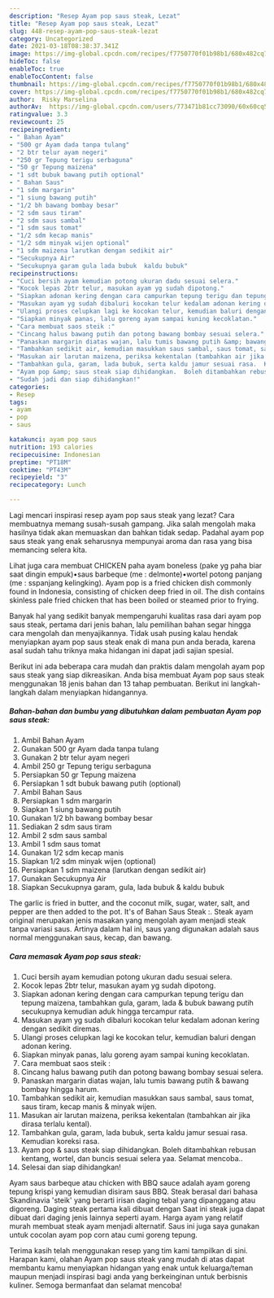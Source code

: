 ```yaml
---
description: "Resep Ayam pop saus steak, Lezat"
title: "Resep Ayam pop saus steak, Lezat"
slug: 448-resep-ayam-pop-saus-steak-lezat
category: Uncategorized
date: 2021-03-18T08:38:37.341Z
image: https://img-global.cpcdn.com/recipes/f7750770f01b98b1/680x482cq70/ayam-pop-saus-steak-foto-resep-utama.jpg
hideToc: false
enableToc: true
enableTocContent: false
thumbnail: https://img-global.cpcdn.com/recipes/f7750770f01b98b1/680x482cq70/ayam-pop-saus-steak-foto-resep-utama.jpg
cover: https://img-global.cpcdn.com/recipes/f7750770f01b98b1/680x482cq70/ayam-pop-saus-steak-foto-resep-utama.jpg
author:  Risky Marselina
authorAv:  https://img-global.cpcdn.com/users/773471b81cc73090/60x60cq50/avatar.jpg
ratingvalue: 3.3
reviewcount: 25
recipeingredient:
- " Bahan Ayam"
- "500 gr Ayam dada tanpa tulang"
- "2 btr telur ayam negeri"
- "250 gr Tepung terigu serbaguna"
- "50 gr Tepung maizena"
- "1 sdt bubuk bawang putih optional"
- " Bahan Saus"
- "1 sdm margarin"
- "1 siung bawang putih"
- "1/2 bh bawang bombay besar"
- "2 sdm saus tiram"
- "2 sdm saus sambal"
- "1 sdm saus tomat"
- "1/2 sdm kecap manis"
- "1/2 sdm minyak wijen optional"
- "1 sdm maizena larutkan dengan sedikit air"
- "Secukupnya Air"
- "Secukupnya garam gula lada bubuk  kaldu bubuk"
recipeinstructions:
- "Cuci bersih ayam kemudian potong ukuran dadu sesuai selera."
- "Kocok lepas 2btr telur, masukan ayam yg sudah dipotong."
- "Siapkan adonan kering dengan cara campurkan tepung terigu dan tepung maizena, tambahkan gula, garam, lada &amp; bubuk bawang putih secukupnya kemudian aduk hingga tercampur rata."
- "Masukan ayam yg sudah dibaluri kocokan telur kedalam adonan kering dengan sedikit diremas."
- "Ulangi proses celupkan lagi ke kocokan telur, kemudian baluri dengan adonan kering."
- "Siapkan minyak panas, lalu goreng ayam sampai kuning kecoklatan."
- "Cara membuat saos steik :"
- "Cincang halus bawang putih dan potong bawang bombay sesuai selera."
- "Panaskan margarin diatas wajan, lalu tumis bawang putih &amp; bawang bombay hingga harum."
- "Tambahkan sedikit air, kemudian masukkan saus sambal, saus tomat, saus tiram, kecap manis &amp; minyak wijen."
- "Masukan air larutan maizena, periksa kekentalan (tambahkan air jika dirasa terlalu kental)."
- "Tambahkan gula, garam, lada bubuk, serta kaldu jamur sesuai rasa.  Kemudian koreksi rasa."
- "Ayam pop &amp; saus steak siap dihidangkan.  Boleh ditambahkan rebusan kentang, wortel, dan buncis sesuai selera yaa.  Selamat mencoba.."
- "Sudah jadi dan siap dihidangkan!"
categories:
- Resep
tags:
- ayam
- pop
- saus

katakunci: ayam pop saus 
nutrition: 193 calories
recipecuisine: Indonesian
preptime: "PT18M"
cooktime: "PT43M"
recipeyield: "3"
recipecategory: Lunch

---
```



Lagi mencari inspirasi resep ayam pop saus steak yang lezat? Cara membuatnya memang susah-susah gampang. Jika salah mengolah maka hasilnya tidak akan memuaskan dan bahkan tidak sedap. Padahal ayam pop saus steak yang enak seharusnya mempunyai aroma dan rasa yang bisa memancing selera kita.


Lihat juga cara membuat CHICKEN paha ayam boneless (pake yg paha biar saat dingin empuk)•saus barbeque (me : delmonte)•wortel potong panjang (me : sspanjang kelingking). Ayam pop is a fried chicken dish commonly found in Indonesia, consisting of chicken deep fried in oil. The dish contains skinless pale fried chicken that has been boiled or steamed prior to frying.

Banyak hal yang sedikit banyak mempengaruhi kualitas rasa dari ayam pop saus steak, pertama dari jenis bahan, lalu pemilihan bahan segar hingga cara mengolah dan menyajikannya. Tidak usah pusing kalau hendak menyiapkan ayam pop saus steak enak di mana pun anda berada, karena asal sudah tahu triknya maka hidangan ini dapat jadi sajian spesial.


Berikut ini ada beberapa cara mudah dan praktis dalam mengolah ayam pop saus steak yang siap dikreasikan. Anda bisa membuat Ayam pop saus steak menggunakan 18 jenis bahan dan 13 tahap pembuatan. Berikut ini langkah-langkah dalam menyiapkan hidangannya.

<!--inarticleads1-->

##### Bahan-bahan dan bumbu yang dibutuhkan dalam pembuatan Ayam pop saus steak:

1. Ambil  Bahan Ayam
1. Gunakan 500 gr Ayam dada tanpa tulang
1. Gunakan 2 btr telur ayam negeri
1. Ambil 250 gr Tepung terigu serbaguna
1. Persiapkan 50 gr Tepung maizena
1. Persiapkan 1 sdt bubuk bawang putih (optional)
1. Ambil  Bahan Saus
1. Persiapkan 1 sdm margarin
1. Siapkan 1 siung bawang putih
1. Gunakan 1/2 bh bawang bombay besar
1. Sediakan 2 sdm saus tiram
1. Ambil 2 sdm saus sambal
1. Ambil 1 sdm saus tomat
1. Gunakan 1/2 sdm kecap manis
1. Siapkan 1/2 sdm minyak wijen (optional)
1. Persiapkan 1 sdm maizena (larutkan dengan sedikit air)
1. Gunakan Secukupnya Air
1. Siapkan Secukupnya garam, gula, lada bubuk &amp; kaldu bubuk


The garlic is fried in butter, and the coconut milk, sugar, water, salt, and pepper are then added to the pot. It&#39;s of Bahan Saus Steak :. Steak ayam original merupakan jenis masakan yang mengolah ayam menjadi steak tanpa variasi saus. Artinya dalam hal ini, saus yang digunakan adalah saus normal menggunakan saus, kecap, dan bawang. 

<!--inarticleads2-->

##### Cara memasak Ayam pop saus steak:

1. Cuci bersih ayam kemudian potong ukuran dadu sesuai selera.
1. Kocok lepas 2btr telur, masukan ayam yg sudah dipotong.
1. Siapkan adonan kering dengan cara campurkan tepung terigu dan tepung maizena, tambahkan gula, garam, lada &amp; bubuk bawang putih secukupnya kemudian aduk hingga tercampur rata.
1. Masukan ayam yg sudah dibaluri kocokan telur kedalam adonan kering dengan sedikit diremas.
1. Ulangi proses celupkan lagi ke kocokan telur, kemudian baluri dengan adonan kering.
1. Siapkan minyak panas, lalu goreng ayam sampai kuning kecoklatan.
1. Cara membuat saos steik :
1. Cincang halus bawang putih dan potong bawang bombay sesuai selera.
1. Panaskan margarin diatas wajan, lalu tumis bawang putih &amp; bawang bombay hingga harum.
1. Tambahkan sedikit air, kemudian masukkan saus sambal, saus tomat, saus tiram, kecap manis &amp; minyak wijen.
1. Masukan air larutan maizena, periksa kekentalan (tambahkan air jika dirasa terlalu kental).
1. Tambahkan gula, garam, lada bubuk, serta kaldu jamur sesuai rasa.  Kemudian koreksi rasa.
1. Ayam pop &amp; saus steak siap dihidangkan.  Boleh ditambahkan rebusan kentang, wortel, dan buncis sesuai selera yaa.  Selamat mencoba..
1. Selesai dan siap dihidangkan!

Ayam saus barbeque atau chicken with BBQ sauce adalah ayam goreng tepung krispi yang kemudian disiram saus BBQ. Steak berasal dari bahasa Skandinavia &#39;steik&#39; yang berarti irisan daging tebal yang dipanggang atau digoreng. Daging steak pertama kali dibuat dengan Saat ini steak juga dapat dibuat dari daging jenis lainnya seperti ayam. Harga ayam yang relatif murah membuat steak ayam menjadi alternatif. Saus ini juga saya gunakan untuk cocolan ayam pop corn atau cumi goreng tepung. 

Terima kasih telah menggunakan resep yang tim kami tampilkan di sini. Harapan kami, olahan Ayam pop saus steak yang mudah di atas dapat membantu kamu menyiapkan hidangan yang enak untuk keluarga/teman maupun menjadi inspirasi bagi anda yang berkeinginan untuk berbisnis kuliner. Semoga bermanfaat dan selamat mencoba!

